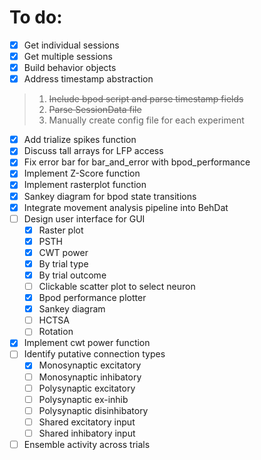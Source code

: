 # To do:

- [x] Get individual sessions
- [x] Get multiple sessions
- [x] Build behavior objects
- [x] Address timestamp abstraction
> 1. ~~Include bpod script and parse timestamp fields~~
> 2. ~~Parse SessionData file~~
> 3. Manually create config file for each experiment
- [x] Add trialize spikes function
- [x] Discuss tall arrays for LFP access
- [x] Fix error bar for bar_and_error with bpod_performance
- [x] Implement Z-Score function
- [x] Implement rasterplot function
- [x] Sankey diagram for bpod state transitions
- [x] Integrate movement analysis pipeline into BehDat
- [ ] Design user interface for GUI
    - [x] Raster plot
    - [x] PSTH
    - [x] CWT power
    - [x] By trial type
    - [x] By trial outcome
    - [ ] Clickable scatter plot to select neuron
    - [x] Bpod performance plotter
    - [x] Sankey diagram
    - [ ] HCTSA
    - [ ] Rotation
- [x] Implement cwt power function
- [ ] Identify putative connection types
    - [x] Monosynaptic excitatory
    - [ ] Monosynaptic inhibatory 
    - [ ] Polysynaptic excitatory
    - [ ] Polysynaptic ex-inhib
    - [ ] Polysynaptic disinhibatory
    - [ ] Shared excitatory input
    - [ ] Shared inhibatory input
- [ ] Ensemble activity across trials
